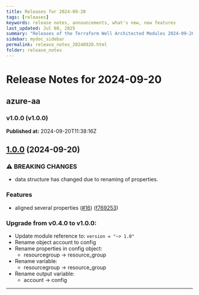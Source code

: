 ```yaml
---
title: Releases for 2024-09-20
tags: [releases]
keywords: release notes, announcements, what's new, new features
last_updated: Jul 08, 2025
summary: "Releases of the Terraform Well Architected Modules 2024-09-20"
sidebar: mydoc_sidebar
permalink: release_notes_20240920.html
folder: release_notes
---
```


# Release Notes for 2024-09-20

## azure-aa
### v1.0.0 (v1.0.0)
**Published at:** 2024-09-20T11:38:16Z

## [1.0.0](https://github.com/CloudNationHQ/terraform-azure-aa/compare/v0.4.0...v1.0.0) (2024-09-20)


### ⚠ BREAKING CHANGES

* data structure has changed due to renaming of properties.

### Features

* aligned several properties ([#16](https://github.com/CloudNationHQ/terraform-azure-aa/issues/16)) ([f769253](https://github.com/CloudNationHQ/terraform-azure-aa/commit/f769253f72fa721572ed55f7a1021a5a93c2818e))

### Upgrade from v0.4.0 to v1.0.0:

- Update module reference to: `version = "~> 1.0"`
- Rename object account to config
- Rename properties in config object:
  - resourcegroup -> resource_group
- Rename variable:
  - resourcegroup -> resource_group
- Rename output variable:
  - account -> config

---

